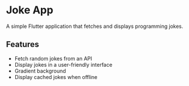# Joke App

A simple Flutter application that fetches and displays programming jokes.

## Features

- Fetch random jokes from an API
- Display jokes in a user-friendly interface
- Gradient background
- Display cached jokes when offline

  
